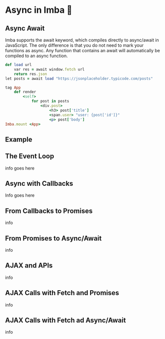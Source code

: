 # Async in Imba 🔴

## Async Await

Imba supports the await keyword, which compiles directly to async/await in JavaScript. The only difference is that you do not need to mark your functions as async. Any function that contains an await will automatically be compiled to an async function.

```ruby
def load url
	var res = await window.fetch url
	return res.json
let posts = await load "https://jsonplaceholder.typicode.com/posts"

tag App
	def render
		<self>
			for post in posts
				<div.post>
					<h3> post['title']
					<span.user> "user: {post['id']}"
					<p> post['body']
Imba.mount <App>
```

## Example

## The Event Loop

info goes here

## Async with Callbacks

Info goes here

## From Callbacks to Promises

info

## From Promises to Async/Await

info

## AJAX and APIs

info

## AJAX Calls with Fetch and Promises

info

## AJAX Calls with Fetch ad Async/Await

info





